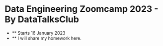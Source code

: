 # Data Engineering Zoomcamp 2023 - By DataTalksClub

* ** Starts 16 January 2023
* ** I will share my homework here.
